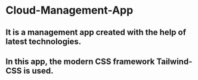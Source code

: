 # Cloud-Management-App

## It is a management app created with the help of latest technologies.
## In this app, the modern CSS framework Tailwind-CSS is used.
